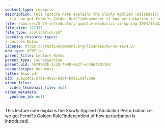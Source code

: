 ```yaml
---
content_type: resource
description: This lecture note explains the Slowly Applied (Adiabatic) Perturbation
  i.e. we get Fermi?s Golden Rule?independent of how perturbation is introduced!.
file: /courses/5-74-introductory-quantum-mechanics-ii-spring-2004/15a22dd157ae4693830fbde116af23ae_6sup.pdf
file_size: 121333
file_type: application/pdf
learning_resource_types:
- Lecture Notes
license: https://creativecommons.org/licenses/by-nc-sa/4.0/
ocw_type: OCWFile
parent_title: Lecture Notes
parent_type: CourseSection
parent_uid: b674992b-2c20-f098-062f-edbb6f201368
resourcetype: Document
title: 6sup.pdf
uid: 15a22dd1-57ae-4693-830f-bde116af23ae
video_files:
  video_thumbnail_file: null
video_metadata:
  youtube_id: null
---
```

This lecture note explains the Slowly Applied (Adiabatic) Perturbation i.e. we get Fermi?s Golden Rule?independent of how perturbation is introduced!.